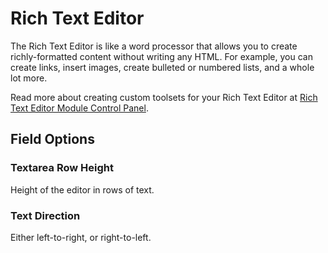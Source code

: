 <!--
    This source file is part of the open source project
    ExpressionEngine User Guide (https://github.com/ExpressionEngine/ExpressionEngine-User-Guide)

    @link      https://expressionengine.com/
    @copyright Copyright (c) 2003-2019, EllisLab Corp. (https://ellislab.com)
    @license   https://expressionengine.com/license Licensed under Apache License, Version 2.0
-->

# Rich Text Editor

The Rich Text Editor is like a word processor that allows you to create richly-formatted content without writing any HTML. For example, you can create links, insert images, create bulleted or numbered lists, and a whole lot more.

Read more about creating custom toolsets for your Rich Text Editor at [Rich Text Editor Module Control Panel](/add-ons/rte.md#control-panel).

## Field Options

### Textarea Row Height

Height of the editor in rows of text.

### Text Direction

Either left-to-right, or right-to-left.
